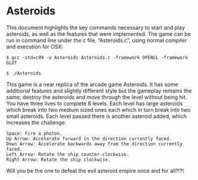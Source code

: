 Asteroids
=========

This document highlights the key commands necessary to start and play asteroids, as well as the features that were implemented. The game can be run in command line under the c file, “Asteroids.c”, using normal compiler and execution for OSX:

   	$ gcc -std=c99 -o Asteroids Asteroids.c -framework OPENGL -framework GLUT 
   
   	$ ./Asteroids
   
This game is a near replica of the arcade game Asteroids. It has some additional features and slightly different style but the gameplay remains the same; destroy the asteroids and move through the level without being hit. You have three lives to complete 8 levels. Each level has large asteroids which break into two medium sized ones each which in turn break into two small asteroids. Each level passed there is another asteroid added, which increases the challenge. 

  	Space: Fire a photon.
  	Up Arrow: Accelerate forward in the direction currently faced.
	Down Arrow: Accelerate backwards away from the direction currently faced.
	Left Arrow: Rotate the ship counter-clockwise.
	Right Arrow: Rotate the ship clockwise.

Will you be the one to defeat the evil asteroid empire once and for all?!?!
